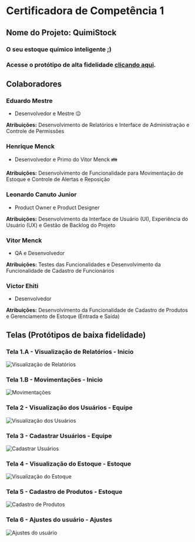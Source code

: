 # Certificadora de Competência 1
## Nome do Projeto: QuimiStock
### O seu estoque químico inteligente ;)
### Acesse o protótipo de alta fidelidade [clicando aqui](https://preview--stocksy-mobile.lovable.app/).


## Colaboradores
### Eduardo Mestre
- Desenvolvedor e Mestre 😉

**Atribuições:** Desenvolvimento de Relatórios e Interface de Administração e Controle de Permissões


### Henrique Menck
- Desenvolvedor e Primo do Vitor Menck 👪

**Atribuições:** Desenvolvimento de Funcionalidade para Movimentação de Estoque e Controle de Alertas e Reposição


### Leonardo Canuto Junior
- Product Owner e Product Designer

**Atribuições:** Desenvolvimento da Interface de Usuário (UI), Experiência do Usuário (UX) e Gestão de Backlog do Projeto

### Vitor Menck
- QA e Desenvolvedor

**Atribuições:** Testes das Funcionalidades e Desenvolvimento da Funcionalidade de Cadastro de Funcionários


### Victor Ehiti
- Desenvolvedor

**Atribuições:** Desenvolvimento da Funcionalidade de Cadastro de Produtos e Gerenciamento de Estoque (Entrada e Saída)


## Telas (Protótipos de baixa fidelidade)
### Tela 1.A - Visualização de Relatórios - Inicio
![Visualização de Relatórios](https://github.com/victortamay/CertificadoraDaCompet-ncia1/blob/main/prototypes/Tela%201.A%20-%20Visualiza%C3%A7%C3%A3o%20de%20Relat%C3%B3rios%20-%20%5BInicio%5D.png?raw=true)

### Tela 1.B - Movimentações - Inicio
![Movimentações](https://github.com/victortamay/CertificadoraDaCompet-ncia1/blob/main/prototypes/Tela%201.B%20-%20Movimenta%C3%A7%C3%B5es%20-%20%5BInicio%5D.png?raw=true)

### Tela 2 - Visualização dos Usuários - Equipe
![Visualização dos Usuários](https://github.com/victortamay/CertificadoraDaCompet-ncia1/blob/main/prototypes/Tela%202%20-%20Visualiza%C3%A7%C3%A3o%20dos%20Usu%C3%A1rios%20-%20%5BEquipe%5D.png?raw=true)

### Tela 3 - Cadastrar Usuários - Equipe
![Cadastrar Usuários](https://github.com/victortamay/CertificadoraDaCompet-ncia1/blob/main/prototypes/Tela%203%20-%20Cadastrar%20Usu%C3%A1rios%20-%20%5BEquipe%5D.png?raw=true)

### Tela 4 - Visualização do Estoque - Estoque
![Visualização do Estoque](https://github.com/victortamay/CertificadoraDaCompet-ncia1/blob/main/prototypes/Tela%204%20-%20Visualiza%C3%A7%C3%A3o%20do%20Estoque%20-%20%5BEstoque%5D.png?raw=true)

### Tela 5 - Cadastro de Produtos - Estoque
![Cadastro de Produtos](https://github.com/victortamay/CertificadoraDaCompet-ncia1/blob/main/prototypes/Tela%205%20-%20Cadastro%20de%20Produtos%20-%20%5BEstoque%5D.png?raw=true)

### Tela 6 - Ajustes do usuário - Ajustes
![Ajustes do usuário](https://github.com/victortamay/CertificadoraDaCompet-ncia1/blob/main/prototypes/Tela%206%20-%20Ajustes%20do%20usu%C3%A1rio%20-%20%5BAjustes%5D.png?raw=true)
